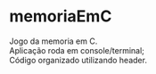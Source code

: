 # memoriaEmC
Jogo da memoria em C.  
Aplicação roda em console/terminal;  
Código organizado utilizando header.

